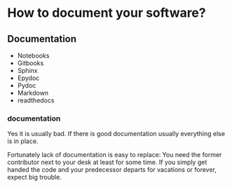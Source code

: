 # How to document your software?

## Documentation
* Notebooks
* Gitbooks
* Sphinx
* Epydoc
* Pydoc
* Markdown
* readthedocs

### documentation
Yes it is usually bad. If there is good documentation usually everything else is in place.

Fortunately lack of documentation is easy to replace: You need the former contributor next to your desk at least for some time. If you simply get handed the code and your predecessor departs for vacations or forever, expect big trouble.
